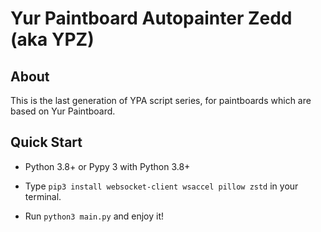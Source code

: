 # Yur Paintboard Autopainter Zedd (aka YPZ)

## About

This is the last generation of YPA script series, for paintboards which are based on Yur Paintboard.

## Quick Start

- Python 3.8+ or Pypy 3 with Python 3.8+

- Type `pip3 install websocket-client wsaccel pillow zstd` in your terminal.

- Run `python3 main.py` and enjoy it!
